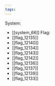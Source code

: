 ```yaml
---
tags:
---
```

System:
- [[system_66]]
Flag:
- [[flag_12135]]
- [[flag_12140]]
- [[flag_12134]]
- [[flag_12143]]
- [[flag_12142]]
- [[flag_12136]]
- [[flag_12137]]
- [[flag_12139]]
- [[flag_12133]]
